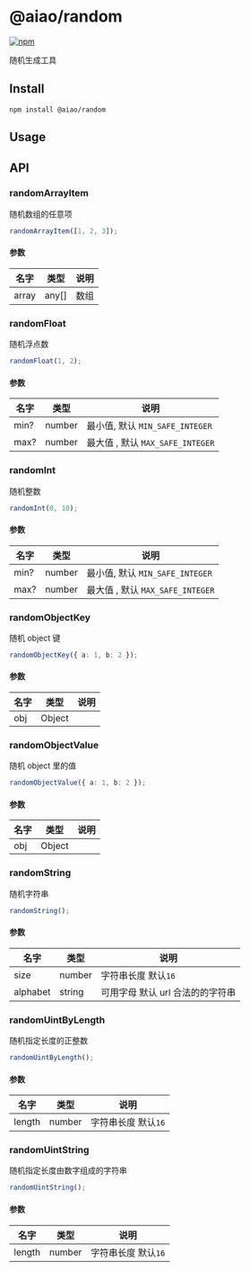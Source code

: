 [shields-random]: https://img.shields.io/npm/v/@aiao/random?style=flat-square
[npm-random]: https://www.npmjs.com/@aiao/random

# @aiao/random

[![npm][shields-random]][npm-random]

随机生成工具

## Install

```console
npm install @aiao/random
```

## Usage

## API

### randomArrayItem

随机数组的任意项

```typescript
randomArrayItem([1, 2, 3]);
```

#### 参数

| 名字  | 类型  | 说明 |
| ----- | ----- | ---- |
| array | any[] | 数组 |

### randomFloat

随机浮点数

```typescript
randomFloat(1, 2);
```

#### 参数

| 名字 | 类型   | 说明                             |
| ---- | ------ | -------------------------------- |
| min? | number | 最小值, 默认 `MIN_SAFE_INTEGER`  |
| max? | number | 最大值 , 默认 `MAX_SAFE_INTEGER` |

### randomInt

随机整数

```typescript
randomInt(0, 10);
```

#### 参数

| 名字 | 类型   | 说明                             |
| ---- | ------ | -------------------------------- |
| min? | number | 最小值, 默认 `MIN_SAFE_INTEGER`  |
| max? | number | 最大值 , 默认 `MAX_SAFE_INTEGER` |

### randomObjectKey

随机 object 键

```typescript
randomObjectKey({ a: 1, b: 2 });
```

#### 参数

| 名字 | 类型   | 说明 |
| ---- | ------ | ---- |
| obj  | Object |      |

### randomObjectValue

随机 object 里的值

```typescript
randomObjectValue({ a: 1, b: 2 });
```

#### 参数

| 名字 | 类型   | 说明 |
| ---- | ------ | ---- |
| obj  | Object |      |

### randomString

随机字符串

```typescript
randomString();
```

#### 参数

| 名字     | 类型   | 说明                             |
| -------- | ------ | -------------------------------- |
| size     | number | 字符串长度 默认`16`              |
| alphabet | string | 可用字母 默认 url 合法的的字符串 |

### randomUintByLength

随机指定长度的正整数

```typescript
randomUintByLength();
```

#### 参数

| 名字   | 类型   | 说明                |
| ------ | ------ | ------------------- |
| length | number | 字符串长度 默认`16` |

### randomUintString

随机指定长度由数字组成的字符串

```typescript
randomUintString();
```

#### 参数

| 名字   | 类型   | 说明                |
| ------ | ------ | ------------------- |
| length | number | 字符串长度 默认`16` |
